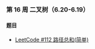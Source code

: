 ### 第 16 周 二叉树（6.20-6.19）

#### 题目

- [LeetCode #112 路径总和(简单)](https://leetcode.cn/problems/path-sum/)

